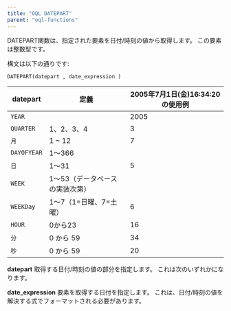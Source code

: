 ```yaml
---
title: "OQL DATEPART"
parent: "oql-functions"
---
```



DATEPART関数は、指定された要素を日付/時刻の値から取得します。 この要素は整数型です。

構文は以下の通りです:

```
DATEPART(datepart , date_expression )
```

| datepart    | 定義                | 2005年7月1日(金)16:34:20 の使用例 |
| ----------- | ----------------- | ------------------------- |
| `YEAR`      |                   | 2005                      |
| `QUARTER`   | 1、2、3、4           | 3                         |
| `月`         | 1 ~ 12            | 7                         |
| `DAYOFYEAR` | 1～366             |                           |
| `日`         | 1～31              | 5                         |
| `WEEK`      | 1～53（データベースの実装次第） |                           |
| `WEEKDay`   | 1～7（1=日曜、7=土曜）    | 6                         |
| `HOUR`      | 0から23             | 16                        |
| `分`         | 0 から 59           | 34                        |
| `秒`         | 0 から 59           | 20                        |

**datepart** 取得する日付/時刻の値の部分を指定します。 これは次のいずれかになります。

**date_expression** 要素を取得する日付を指定します。 これは、日付/時刻の値を解決する式でフォーマットされる必要があります。
